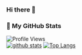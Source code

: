 ### Hi there 👋


  
  ### 📝 My GitHub Stats 

![Profile Views](https://komarev.com/ghpvc/?username=harshithadev&color=blueviolet)
<br/>
[![github stats](https://github-readme-stats.vercel.app/api?username=harshithadev&theme=gotham)](https://github.com/harshithadev/github-readme-stats)
[![Top Langs](https://github-readme-stats.vercel.app/api/top-langs/?username=harshithadev&layout=compact&theme=dark)](https://github.com/harshithadev/github-readme-stats)
<br>
<!--
**harshithadev/harshithadev** is a ✨ _special_ ✨ repository because its `README.md` (this file) appears on your GitHub profile.

Here are some ideas to get you started:

- 🔭 I’m currently working on ...
- 🌱 I’m currently learning ...
- 👯 I’m looking to collaborate on ...
- 🤔 I’m looking for help with ...
- 💬 Ask me about ...
- 📫 How to reach me: ...
- 😄 Pronouns: ...
- ⚡ Fun fact: ...
-->
